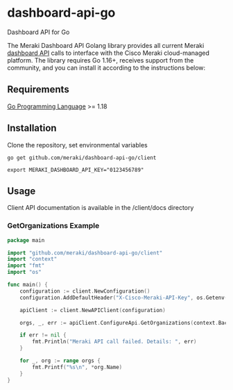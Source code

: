 # dashboard-api-go
Dashboard API for Go

The Meraki Dashboard API Golang library provides all current Meraki [dashboard API](https://developer.cisco.com/meraki/api-v1/) calls to interface with the Cisco Meraki cloud-managed platform. The library requires Go 1.16+, receives support from the community, and you can install it according to the instructions below:

## Requirements
[Go Programming Language](https://golang.org/doc/install) >= 1.18


## Installation

Clone the repository, set environmental variables

```shell
go get github.com/meraki/dashboard-api-go/client

export MERAKI_DASHBOARD_API_KEY="0123456789"

```

## Usage

Client API documentation is available in the /client/docs directory

### GetOrganizations Example

```go
package main

import "github.com/meraki/dashboard-api-go/client"
import "context"
import "fmt"
import "os"

func main() {
	configuration := client.NewConfiguration()
	configuration.AddDefaultHeader("X-Cisco-Meraki-API-Key", os.Getenv("MERAKI_DASHBOARD_API_KEY"))

	apiClient := client.NewAPIClient(configuration)

	orgs, _, err := apiClient.ConfigureApi.GetOrganizations(context.Background()).Execute()

	if err != nil {
		fmt.Println("Meraki API call failed. Details: ", err)
	}

	for _, org := range orgs {
		fmt.Printf("%s\n", *org.Name)
	}
}
```
